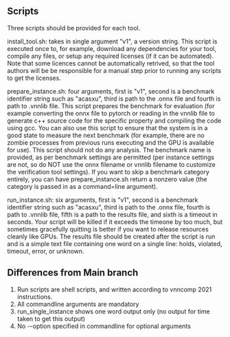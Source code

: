 Scripts 
-------------
Three scripts should be provided for each tool.

install_tool.sh: takes in single argument "v1", a version string. This script is executed once to, for example, download any dependencies for your tool, compile any files, or setup any required licenses (if it can be automated). Note that some licences cannot be automatically retrived, so that the tool authors will be be responsible for a manual step prior to running any scripts to get the licenses.

prepare_instance.sh: four arguments, first is "v1", second is a benchmark identifier string such as "acasxu", third is path to the .onnx file and fourth is path to .vnnlib file. This script prepares the benchmark for evaluation (for example converting the onnx file to pytorch or reading in the vnnlib file to generate c++ source code for the specific property and compiling the code using gcc. You can also use this script to ensure that the system is in a good state to measure the next benchmark (for example, there are no zombie processes from previous runs executing and the GPU is available for use). This script should not do any analysis. The benchmark name is provided, as per benchmark settings are permitted (per instance settings are not, so do NOT use the onnx filename or vnnlib filename to customize the verification tool settings). If you want to skip a benchmark category entirely, you can have prepare_instance.sh return a nonzero value (the category is passed in as a command=line argument).

run_instance.sh: six arguments, first is "v1", second is a benchmark identifier string such as "acasxu", third is path to the .onnx file, fourth is path to .vnnlib file, fifth is a path to the results file, and sixth is a timeout in seconds. Your script will be killed if it exceeds the timeone by too much, but sometimes gracefully quitting is better if you want to release resources cleanly like GPUs. The results file should be created after the script is run and is a simple text file containing one word on a single line: holds, violated, timeout, error, or unknown.

Differences from Main branch
--------------------------------
1. Run scripts are shell scripts, and written according to vnncomp 2021 instructions. 
2. All commandline arguments are mandatory
3. run_single_instance shows one word output only (no output for time taken to get this output)
4. No --option specified in commandline for optional arguments
